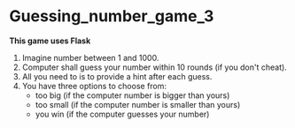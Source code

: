 # Guessing_number_game_3
**This game uses Flask**
1. Imagine number between 1 and 1000.
2. Computer shall guess your number within 10 rounds (if you don't cheat).
3. All you need to is to provide a hint after each guess.
4. You have three options to choose from:
	- too big (if the computer number is bigger than yours)
	- too small (if the computer number is smaller than yours)
	- you win (if the computer guesses your number)
